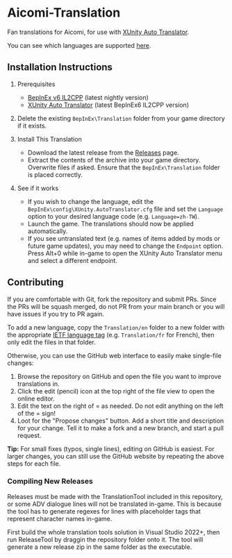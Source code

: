 # Aicomi-Translation

Fan translations for Aicomi, for use with [XUnity Auto Translator](https://github.com/bbepis/XUnity.AutoTranslator).

You can see which languages are supported [here](https://github.com/IllusionMods/Aicomi-Translation/tree/main/Translation).

## Installation Instructions

1. Prerequisites
	- [BepInEx v6 IL2CPP](https://github.com/BepInEx/BepInEx) (latest nightly version)
	- [XUnity Auto Translator](https://github.com/bbepis/XUnity.AutoTranslator) (latest BepInEx6 IL2CPP version)

2. Delete the existing `BepInEx\Translation` folder from your game directory if it exists.

3. Install This Translation
	- Download the latest release from the [Releases](https://github.com/IllusionMods/Aicomi-Translation/releases) page.
	- Extract the contents of the archive into your game directory. Overwrite files if asked. Ensure that the `BepInEx\Translation` folder is placed correctly. 

4. See if it works
	- If you wish to change the language, edit the `BepInEx\config\XUnity.AutoTranslator.cfg` file and set the `Language` option to your desired language code (e.g. ``Language=zh-TW``).
	- Launch the game. The translations should now be applied automatically.
	- If you see untranslated text (e.g. names of items added by mods or future game updates), you may need to change the `Endpoint` option. Press Alt+0 while in-game to open the XUnity Auto Translator menu and select a different endpoint.


## Contributing

If you are comfortable with Git, fork the repository and submit PRs. Since the PRs will be squash merged, do not PR from your main branch or you will have issues if you try to PR again.

To add a new language, copy the `Translation/en` folder to a new folder with the appropriate [IETF language tag](https://en.wikipedia.org/wiki/IETF_language_tag) (e.g. `Translation/fr` for French), then only edit the files in that folder.

Otherwise, you can use the GitHub web interface to easily make single-file changes:

1. Browse the repository on GitHub and open the file you want to improve translations in.
2. Click the edit (pencil) icon at the top right of the file view to open the online editor.
3. Edit the text on the right of = as needed. Do not edit anything on the left of the = sign!
4. Loot for the "Propose changes" button. Add a short title and description for your change. Tell it to make a fork and a new branch, and start a pull request.

**Tip:** For small fixes (typos, single lines), editing on GitHub is easiest. For larger changes, you can still use the GitHub website by repeating the above steps for each file.

### Compiling New Releases

Releases must be made with the TranslationTool included in this repository, or some ADV dialogue lines will not be translated in-game. This is because the tool has to generate regexes for lines with placeholder tags that represent character names in-game.

First build the whole translation tools solution in Visual Studio 2022+, then run ReleaseTool by draggin the repository folder onto it. The tool will generate a new release zip in the same folder as the executable.
